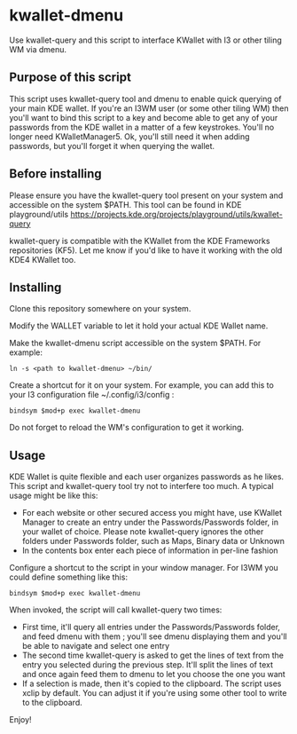 # kwallet-dmenu
Use kwallet-query and this script to interface KWallet with I3 or other tiling WM via dmenu.

## Purpose of this script
This script uses kwallet-query tool and dmenu to enable quick querying of your
main KDE wallet. If you're an I3WM user (or some other tiling WM) then you'll
want to bind this script to a key and become able to get any of your passwords
from the KDE wallet in a matter of a few keystrokes. You'll no longer need
KWalletManager5. Ok, you'll still need it when adding passwords, but you'll
forget it when querying the wallet.

## Before installing
Please ensure you have the kwallet-query tool present on your system and
accessible on the system $PATH. This tool can be found in KDE playground/utils
https://projects.kde.org/projects/playground/utils/kwallet-query

kwallet-query is compatible with the KWallet from the KDE Frameworks
repositories (KF5). Let me know if you'd like to have it working with the old
KDE4 KWallet too.

## Installing
Clone this repository somewhere on your system.

Modify the WALLET variable to let it hold your actual KDE Wallet name.

Make the kwallet-dmenu script accessible on the system $PATH. For example:

    ln -s <path to kwallet-dmenu> ~/bin/

Create a shortcut for it on your system. For example, you can add this to your
I3 configuration file ~/.config/i3/config :

    bindsym $mod+p exec kwallet-dmenu

Do not forget to reload the WM's configuration to get it working.

## Usage
KDE Wallet is quite flexible and each user organizes passwords as he likes.
This script and kwallet-query tool try not to interfere too much. A typical
usage might be like this:

* For each website or other secured access you might have, use KWallet Manager
  to create an entry under the Passwords/Passwords folder, in your wallet of
  choice. Please note kwallet-query ignores the other folders under Passwords
  folder, such as Maps, Binary data or Unknown
* In the contents box enter each piece of information in per-line fashion

Configure a shortcut to the script in your window manager. For I3WM you could
define something like this:

    bindsym $mod+p exec kwallet-dmenu

When invoked, the script will call kwallet-query two times:

* First time, it'll query all entries under the Passwords/Passwords folder,
  and feed dmenu with them ; you'll see dmenu displaying them and you'll be
  able to navigate and select one entry
* The second time kwallet-query is asked to get the lines of text from the
  entry you selected during the previous step. It'll split the lines of text
  and once again feed them to dmenu to let you choose the one you want
* If a selection is made, then it's copied to the clipboard. The script uses
  xclip by default. You can adjust it if you're using some other tool to write
  to the clipboard.

Enjoy!

